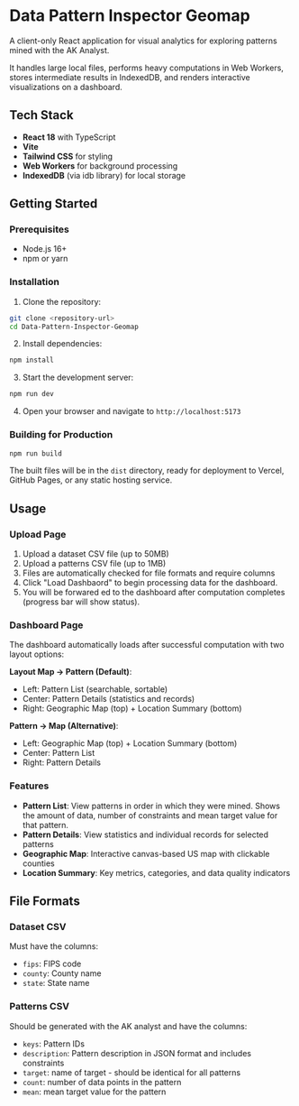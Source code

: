 # Data Pattern Inspector Geomap

A client-only React application for visual analytics for exploring patterns mined with the AK Analyst.

It handles large local files, performs heavy computations in Web Workers, stores intermediate results in IndexedDB, and renders interactive visualizations on a dashboard.


## Tech Stack

- **React 18** with TypeScript
- **Vite**
- **Tailwind CSS** for styling
- **Web Workers** for background processing
- **IndexedDB** (via idb library) for local storage

## Getting Started

### Prerequisites

- Node.js 16+ 
- npm or yarn

### Installation

1. Clone the repository:
```bash
git clone <repository-url>
cd Data-Pattern-Inspector-Geomap
```

2. Install dependencies:
```bash
npm install
```

3. Start the development server:
```bash
npm run dev
```

4. Open your browser and navigate to `http://localhost:5173`

### Building for Production

```bash
npm run build
```

The built files will be in the `dist` directory, ready for deployment to Vercel, GitHub Pages, or any static hosting service.

## Usage

### Upload Page
1. Upload a dataset CSV file (up to 50MB)
2. Upload a patterns CSV file (up to 1MB)  
3. Files are automatically checked for file formats and require columns
4. Click "Load Dashbaord" to begin processing data for the dashboard.
5. You will be forwared ed to the dashboard after computation completes (progress bar will show status).

### Dashboard Page
The dashboard automatically loads after successful computation with two layout options:

**Layout Map -> Pattern (Default)**:
- Left: Pattern List (searchable, sortable)
- Center: Pattern Details (statistics and records)
- Right: Geographic Map (top) + Location Summary (bottom)

**Pattern -> Map (Alternative)**:
- Left: Geographic Map (top) + Location Summary (bottom)
- Center: Pattern List  
- Right: Pattern Details  

### Features
- **Pattern List**: View patterns in order in which they were mined. Shows the amount of data, number of constraints and mean target value for that pattern.
- **Pattern Details**: View statistics and individual records for selected patterns
- **Geographic Map**: Interactive canvas-based US map with clickable counties
- **Location Summary**: Key metrics, categories, and data quality indicators

## File Formats

### Dataset CSV
Must have the columns:
- `fips`: FIPS code
- `county`: County name  
- `state`: State name

### Patterns CSV
Should be generated with the AK analyst and have the columns:
- `keys`: Pattern IDs
- `description`: Pattern description in JSON format and includes constraints
- `target`: name of target - should be identical for all patterns
- `count`: number of data points in the pattern
- `mean`: mean target value for the pattern

